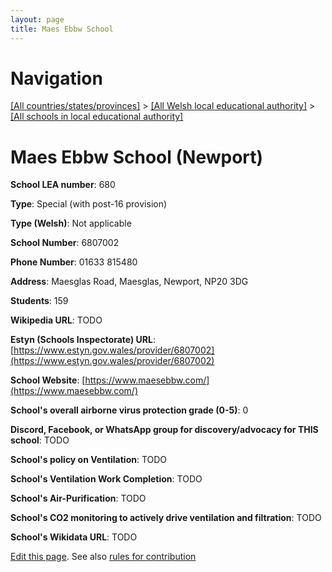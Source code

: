 ```yaml
---
layout: page
title: Maes Ebbw School
---
```

# Navigation

[[All countries/states/provinces]](../../..) > [[All Welsh local educational authority]](../..) > [[All schools in local educational authority]](..)

# Maes Ebbw School (Newport)

**School LEA number**: 680

**Type**: Special (with post-16 provision)

**Type (Welsh)**: Not applicable

**School Number**: 6807002

**Phone Number**: 01633 815480

**Address**: Maesglas Road, Maesglas, Newport, NP20 3DG

**Students**: 159

**Wikipedia URL**: TODO

**Estyn (Schools Inspectorate) URL**: [https://www.estyn.gov.wales/provider/6807002](https://www.estyn.gov.wales/provider/6807002)

**School Website**: [https://www.maesebbw.com/](https://www.maesebbw.com/)

**School's overall airborne virus protection grade (0-5)**: 0

**Discord, Facebook, or WhatsApp group for discovery/advocacy for THIS school**: TODO

**School's policy on Ventilation**: TODO

**School's Ventilation Work Completion**: TODO

**School's Air-Purification**: TODO

**School's CO2 monitoring to actively drive ventilation and filtration**: TODO

**School's Wikidata URL**: TODO




[Edit this page](https://github.com/VentilationProject/Wales/edit/prif/./Newport/Maes_Ebbw_School.md). See also [rules for contribution](../../../contribution-rules/)